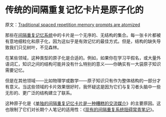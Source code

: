 # 传统的间隔重复记忆卡片是原子化的

原文：[Traditional spaced repetition memory prompts are atomized](https://notes.andymatuschak.org/z4w269svvGhA2H5XFr6geaBbPTrxtJRpjt5TE)

那些在[间隔重复记忆系统](https://notes.andymatuschak.org/z4eXdSMJFv2qVGXSUEKH4vdcHBrLHcFY1ZGfC)中的卡片是一个无序的、无结构的集合。每一张卡片都被有意地细粒化和原子化，因为这似乎是有效记忆的最佳方式。但是，结构的缺失导致我们只见树叶，不见森林。

在某些领域，这种类型的原子化是合适的。例如，如果你在学习平假名，或大量外语词汇，知识之间的结构可能并没有什么特别的意义——你确实有一大袋原子知识需要记忆。

但是在其他领域——比如物理学或数学——原子知识只有作为整体结构的一部分才有意义。当这些领域的卡片效果很好时，我怀疑这是因为它们与复习者头脑中一些无形的、更广泛的结构建立了联系。

这种原子化是《[单独的间隔重复记忆卡片是一种糟糕的交流媒介](https://notes.andymatuschak.org/z1YhDPWyvzzkC79LFcF4DSTanKpEGpic8bAe)》的主要原因。这也限制了它们对长期个人笔记的适用性：《[现有的间隔重复系统阻碍常青笔记](https://notes.andymatuschak.org/zZuqUv3XNEFsimMmHszLF87Pr5vTraLjL5Y)》。